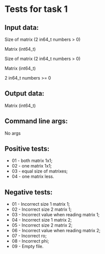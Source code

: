 # Tests for task 1

## Input data: 

Size of matrix (2 in64_t numbers > 0)

Matrix (int64_t)

Size of matrix (2 in64_t numbers > 0)

Matrix (int64_t)

2 in64_t numbers >= 0

## Output data:

Matrix (int64_t)

## Command line args: 

No args

## Positive tests:

- 01 - both matrix 1x1;
- 02 - one matrix 1x1;
- 03 - equal size of matrixes;
- 04 - one matrix less.

## Negative tests:

- 01 - Incorrect size 1 matrix 1;
- 02 - Incorrect size 2 matrix 1;
- 03 - Incorrect value when reading matrix 1;
- 04 - Incorrect size 1 matrix 2;
- 05 - Incorrect size 2 matrix 2;
- 06 - Incorrect value when reading matrix 2;
- 07 - Incorrect ro;
- 08 - Incorrect phi;
- 09 - Empty file.